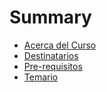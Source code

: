 # Summary

* [Acerca del Curso](README.md)
* [Destinatarios](Destinatarios.md)
* [Pre-requisitos](Pre-requisitos.md)
* [Temario](Temario.md)

